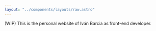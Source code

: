 ```yaml
---
layout: "../components/layouts/raw.astro"
---
```


(WIP)
This is the personal website of Iván Barcia as front-end developer.
